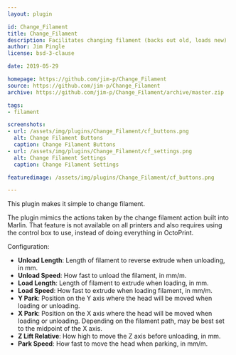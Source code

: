 ```yaml
---
layout: plugin

id: Change_Filament
title: Change_Filament
description: Facilitates changing filament (backs out old, loads new)
author: Jim Pingle
license: bsd-3-clause

date: 2019-05-29

homepage: https://github.com/jim-p/Change_Filament
source: https://github.com/jim-p/Change_Filament
archive: https://github.com/jim-p/Change_Filament/archive/master.zip

tags:
- filament

screenshots:
- url: /assets/img/plugins/Change_Filament/cf_buttons.png
  alt: Change Filament Buttons
  caption: Change Filament Buttons
- url: /assets/img/plugins/Change_Filament/cf_settings.png
  alt: Change Filament Settings
  caption: Change Filament Settings

featuredimage: /assets/img/plugins/Change_Filament/cf_buttons.png

---
```


This plugin makes it simple to change filament.

The plugin mimics the actions taken by the change filament action built into
Marlin. That feature is not available on all printers and also requires using
the control box to use, instead of doing everything in OctoPrint.

Configuration:

* **Unload Length**: Length of filament to reverse extrude when unloading, in mm.
* **Unload Speed**: How fast to unload the filament, in mm/m.
* **Load Length**: Length of filament to extrude when loading, in mm.
* **Load Speed**: How fast to extrude when loading filament, in mm/m.
* **Y Park**: Position on the Y axis where the head will be moved when loading or unloading.
* **X Park**: Position on the X axis where the head will be moved when loading or unloading. Depending on the filament path, may be best set to the midpoint of the X axis.
* **Z Lift Relative**: How high to move the Z axis before unloading, in mm.
* **Park Speed**: How fast to move the head when parking, in mm/m.
